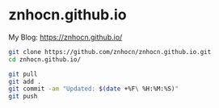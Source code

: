 # znhocn.github.io

My Blog: https://znhocn.github.io/

```bash
git clone https://github.com/znhocn/znhocn.github.io.git
cd znhocn.github.io/
```

```bash
git pull
git add .
git commit -am "Updated: $(date +%F\ %H:%M:%S)"
git push
```
